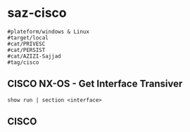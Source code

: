 # saz-cisco
```
#plateform/windows & Linux
#target/local
#cat/PRIVESC
#cat/PERSIST
#cat/AZIZI-Sajjad
#tag/cisco
```

## CISCO NX-OS - Get Interface Transiver
```
show run | section <interface>
```


## CISCO 
```

```


